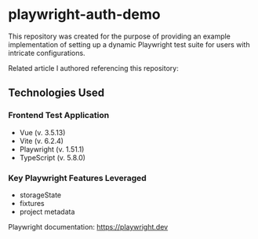 # playwright-auth-demo

This repository was created for the purpose of providing an example implementation of setting up a dynamic Playwright test suite for users with intricate configurations.

Related article I authored referencing this repository: 

## Technologies Used
### Frontend Test Application
- Vue (v. 3.5.13)
- Vite (v. 6.2.4)
- Playwright (v. 1.51.1)
- TypeScript (v. 5.8.0)

### Key Playwright Features Leveraged
- storageState
- fixtures
- project metadata


Playwright documentation: https://playwright.dev